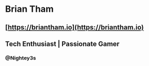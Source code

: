 # Brian Tham
## [https://briantham.io](https://briantham.io)
## Tech Enthusiast | Passionate Gamer

### @Nightey3s
